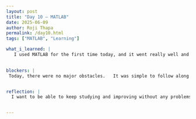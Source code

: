 ```yaml
---
layout: post
title: "Day 10 – MATLAB"
date: 2025-06-09
author: Roji Thapa
permalink: /day10.html
tags: ["MATLAB", "Learning"]

what_i_learned: |
   I used MATLAB for the first time today, and it went really well and was exciting. It was simpler to understand the basic concepts when I downloaded the software and followed along with an instructional video. I learned  fundamental ideas like creating vectors and matrices, performing arithmetic operations, and indexing arrays. Along with commands like clc, clear, and shut all, I studied built-in functions like max(), abs(), round(), sqrt(), and linspace(). Additionally, I started working with for loops, logical statements (if, elseif, else), and custom and anonymous functions. I also did basic graphing, using polyfit() and polyval() to fit curves, and applying logic to practical situations like weather tracking. 

  
blockers: |
 Today, there were no major obstacles.   It was simple to follow along because the topics were introductory and well-guided. I learnt the basic of Matlab instead of diving further into it.


reflection: |
  I want to be able to keep studying and improving without any problems. Being able to learn something new was wonderful. It helped me realize how much I still have to learn, and I'm thrilled that this internship would allow me to pick up new skills. I hope that everything goes well this week. And I hope to be able to learn and use MATLAB without any difficulties in the future.


---
```

